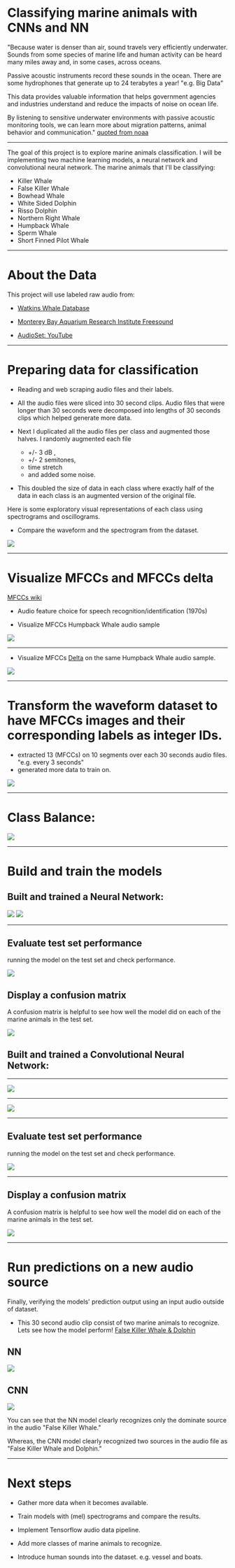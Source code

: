 # Classifying marine animals with CNNs and NN

"Because water is denser than air, sound travels very efficiently underwater. Sounds from some species of marine life and human activity can be heard many miles away and, in some cases, across oceans. 

Passive acoustic instruments record these sounds in the ocean. There are some hydrophones that generate up to 24 terabytes a year! "e.g. Big Data"

This data provides valuable information that helps government agencies and industries understand and reduce the impacts of noise on ocean life.

By listening to sensitive underwater environments with passive acoustic monitoring tools, we can learn more about migration patterns, animal behavior and communication."
[quoted from noaa](https://noaa.maps.arcgis.com/apps/Cascade/index.html?appid=c653c78262a7487da42149ebc86f80c2)

<hr>
The goal of this project is to explore marine animals classification. I will be implementing two machine learning models, a neural network and convolutional neural network. The marine animals that I'll be classifying:

* Killer Whale
* False Killer Whale
* Bowhead Whale
* White Sided Dolphin
* Risso Dolphin
* Northern Right Whale
* Humpback Whale
* Sperm Whale
* Short Finned Pilot Whale 

<hr>

# About the Data

This project will use labeled raw audio from:

* [Watkins Whale Database](https://cis.whoi.edu/science/B/whalesounds/index.cfm)

* [Monterey Bay Aquarium Research Institute Freesound](https://www.mbari.org)

* [AudioSet: YouTube](https://research.google.com/audioset/)


<hr>

# Preparing data for classification

* Reading and web scraping audio files and their labels.

* All the audio files were sliced into 30 second clips. Audio files that were longer than 30 seconds were decomposed into lengths of 30 seconds clips which helped generate more data. 

* Next I duplicated all the audio files per class and augmented those halves. I randomly augmented each file 
    * +/- 3 dB , 
    * +/- 2 semitones, 
    * time stretch 
    * and added some noise. 
    
* This doubled the size of data in each class where exactly half of the data in each class is an augmented version of the original file. 

Here is some exploratory visual representations of each class using spectrograms and oscillograms.
* Compare the waveform and the spectrogram from the dataset.

![](images/Spectro_Oscilo2.png ) 

<hr>

# Visualize MFCCs and MFCCs delta
[MFCCs wiki](https://en.wikipedia.org/wiki/Mel-frequency_cepstrum)

*  Audio feature choice for speech recognition/identification (1970s)

* Visualize MFCCs Humpback Whale audio sample

![](images/humpbackmfcc.png)

<hr>

* Visualize MFCCs [Delta](https://wiki.aalto.fi/display/ITSP/Deltas+and+Delta-deltas) on the same Humpback Whale audio sample.

![](images/humpbackmfccdelta.png)

<hr>

# Transform the waveform dataset to have MFCCs images and their corresponding labels as integer IDs.

* extracted 13 (MFCCs) on 10 segments over each 30 seconds audio files. "e.g. every 3 seconds" 
* generated more data to train on.


![](images/extractMFCCsHumpback3.png)

<hr>

# Class Balance:

![](images/classbalance.png )



<hr>

# Build and train the models

## Built and trained a Neural Network:

![](images/nn.png)
![](images/NNerror_accuracy3.png)
<hr>

## Evaluate test set performance
running the model on the test set and check performance. 

![](images/NNontestset.png)

## Display a confusion matrix
A confusion matrix is helpful to see how well the model did on each of the marine animals in the test set. 

![](images/NNconfusionFinal3.png )


## Built and trained a Convolutional Neural Network:
<hr>

![](images/cnnmodelsummary.png)

<hr>

![](images/error_accuracycnn3.png)

<hr>

## Evaluate test set performance
running the model on the test set and check performance. 

![](images/cnnontestset.png)
<hr>

## Display a confusion matrix
A confusion matrix is helpful to see how well the model did on each of the marine animals in the test set. 

![](images/finalCFcnn3.png)


<hr>

# Run predictions on a new audio source
Finally, verifying the models' prediction output using an input audio outside of dataset.

* This 30 second audio clip consist of two marine animals to recognize. Lets see how the model perform!
[False Killer Whale & Dolphin](https://www.youtube.com/watch?v=2WY6Rf2gYKE)

## NN
![](images/NN_prediction.png)

## CNN
![](images/CNN_prediction.png)



You can see that the NN model clearly recognizes only the dominate source in the audio "False Killer Whale."

Whereas, the CNN model clearly recognized two sources in the audio file as "False Killer Whale and Dolphin."


<hr>

# Next steps

* Gather more data when it becomes available.

* Train models with (mel) spectrograms and compare the results.

* Implement Tensorflow audio data pipeline.

* Add more classes of marine animals to recognize.

* Introduce human sounds into the dataset. e.g. vessel and boats.